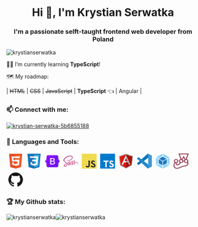 <h1 align="center">Hi 👋, I'm Krystian Serwatka</h1>
<h3 align="center">I'm a passionate selft-taught frontend web developer from Poland</h3>

<p align="left"> <img src="https://komarev.com/ghpvc/?username=krystianserwatka&label=Profile%20views&color=0e75b6&style=flat" alt="krystianserwatka" /> </p>

<p>👷‍♂️ I’m currently learning <b>TypeScript</b>!</p>
<p>🗺 My roadmap:</p>
<p>| <s>HTML</s> | <s>CSS</s> | <s>JavaScript</s> | <b>TypeScript</b> 👈 | Angular |</p>

<h3 align="left">📫 Connect with me:</h3>
<p align="left">
<a href="https://linkedin.com/in/krystian-serwatka-5b6855188" target="blank"><img align="center" src="https://raw.githubusercontent.com/rahuldkjain/github-profile-readme-generator/master/src/images/icons/Social/linked-in-alt.svg" alt="krystian-serwatka-5b6855188" height="30" width="40" /></a>
</p>

<h3 align="left">🧰 Languages and Tools:</h3>
<p align="left"><img src="https://raw.githubusercontent.com/devicons/devicon/master/icons/html5/html5-original.svg" alt="HTML5" height="40" style="vertical-align:top; margin:4px"><img src="https://raw.githubusercontent.com/devicons/devicon/master/icons/css3/css3-original.svg" alt="CSS3" height="40" style="vertical-align:top; margin:4px"><img src="https://raw.githubusercontent.com/devicons/devicon/master/icons/bootstrap/bootstrap-original.svg" alt="Bootstrap" height="40" style="vertical-align:top; margin:4px"><img src="https://raw.githubusercontent.com/devicons/devicon/master/icons/sass/sass-original.svg" alt="Sass" height="40" style="vertical-align:top; margin:4px"><img src="https://raw.githubusercontent.com/devicons/devicon/master/icons/javascript/javascript-original.svg" alt="JavaScript" height="40" style="vertical-align:top; margin:4px"><img src="https://raw.githubusercontent.com/devicons/devicon/master/icons/typescript/typescript-original.svg" alt="TypeScript" height="40" style="vertical-align:top; margin:4px"><img src="https://raw.githubusercontent.com/devicons/devicon/master/icons/angularjs/angularjs-original.svg" alt="Angular" height="40" style="vertical-align:top; margin:4px"><img src="https://raw.githubusercontent.com/devicons/devicon/master/icons/vscode/vscode-original.svg" alt="VSCode" height="40" style="vertical-align:top; margin:4px"><img src="https://raw.githubusercontent.com/devicons/devicon/master/icons/webpack/webpack-original.svg" alt="Webpack" height="40" style="vertical-align:top; margin:4px"><img src="https://raw.githubusercontent.com/devicons/devicon/master/icons/jest/jest-plain.svg" alt="Jest" height="40" style="vertical-align:top; margin:4px"><img src="https://raw.githubusercontent.com/devicons/devicon/master/icons/github/github-original.svg" alt="Github" height="40" style="vertical-align:top; margin:4px"></p>

<h3 align="left">🏆 My Github stats:</h3>

<p><img align="left" src="https://github-readme-streak-stats.herokuapp.com/?user=krystianserwatka&theme=tokyonight" alt="krystianserwatka" /></p>
<p><img align="left" src="https://github-readme-stats.vercel.app/api/top-langs?username=krystianserwatka&show_icons=true&locale=en&layout=compact&hide=Python,C,Hack,Tcl&theme=tokyonight" alt="krystianserwatka" /></p>
